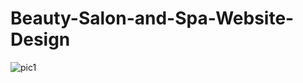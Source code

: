 # Beauty-Salon-and-Spa-Website-Design
![pic1](https://github.com/amritapal30/Beauty-Salon-and-Spa-Website-Design/assets/145271835/73fac446-a4f1-488b-8248-4bf9fdd746fc)


